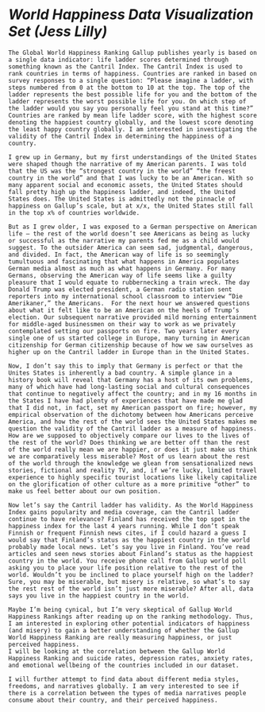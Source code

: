 # *World Happiness Data Visualization Set (Jess Lilly)*

	The Global World Happiness Ranking Gallup publishes yearly is based on a single data indicator: life ladder scores determined through something known as the Cantril Index. The Cantril Index is used to rank countries in terms of happiness. Countries are ranked in based on survey responses to a single question: “Please imagine a ladder, with steps numbered from 0 at the bottom to 10 at the top. The top of the ladder represents the best possible life for you and the bottom of the ladder represents the worst possible life for you. On which step of the ladder would you say you personally feel you stand at this time?” Countries are ranked by mean life ladder score, with the highest score denoting the happiest country globally, and the lowest score denoting the least happy country globally. I am interested in investigating the validity of the Cantril Index in determining the happiness of a country.
    
	I grew up in Germany, but my first understandings of the United States were shaped though the narrative of my American parents. I was told that the US was the “strongest country in the world” “the freest country in the world” and that I was lucky to be an American. With so many apparent social and economic assets, the United States should fall pretty high up the happiness ladder, and indeed, the United States does. The United States is admittedly not the pinnacle of happiness on Gallup’s scale, but at x/x, the United States still fall in the top x% of countries worldwide.
    
	But as I grew older, I was exposed to a German perspective on American life — the rest of the world doesn’t see Americans as being as lucky or successful as the narrative my parents fed me as a child would suggest. To the outsider America can seem sad, judgmental, dangerous, and divided. In fact, the American way of life is so seemingly tumultuous and fascinating that what happens in America populates German media almost as much as what happens in Germany. For many Germans, observing the American way of life seems like a guilty pleasure that I would equate to rubbernecking a train wreck. The day Donald Trump was elected president, a German radio station sent reporters into my international school classroom to interview “Die Amerikaner,” the Americans.  For the next hour we answered questions about what it felt like to be an American on the heels of Trump’s election. Our subsequent narrative provided mild morning entertainment for middle-aged businessmen on their way to work as we privately contemplated setting our passports on fire. Two years later every single one of us started college in Europe, many turning in American citizenship for German citizenship because of how we saw ourselves as higher up on the Cantril ladder in Europe than in the United States. 
    
	Now, I don’t say this to imply that Germany is perfect or that the Unites States is inherently a bad country. A simple glance in a history book will reveal that Germany has a host of its own problems, many of which have had long-lasting social and cultural consequences that continue to negatively affect the country; and in my 16 months in the States I have had plenty of experiences that have made me glad that I did not, in fact, set my American passport on fire; however, my  empirical observation of the dichotomy between how Americans perceive America, and how the rest of the world sees the United States makes me question the validity of the Cantril ladder as a measure of happiness.
	How are we supposed to objectively compare our lives to the lives of the rest of the world? Does thinking we are better off than the rest of the world really mean we are happier, or does it just make us think we are comparatively less miserable? Most of us learn about the rest of the world through the knowledge we glean from sensationalized news stories, fictional and reality TV, and, if we’re lucky, limited travel experience to highly specific tourist locations like likely capitalize on the glorification of other culture as a more primitive “other” to make us feel better about our own position. 
	
    Now let’s say the Cantril ladder has validity. As the World Happiness Index gains popularity and media coverage, can the Cantril ladder continue to have relevance? Finland has received the top spot in the happiness index for the last 4 years running. While I don’t speak Finnish or frequent Finnish news cites, if I could hazard a guess I would say that Finland’s status as the happiest country in the world probably made local news. Let’s say you live in Finland. You’ve read articles and seen news stories about Finland’s status as the happiest country in the world. You receive phone call from Gallup world poll asking you to place your life position relative to the rest of the world. Wouldn’t you be inclined to place yourself high on the ladder? Sure, you may be miserable, but misery is relative, so what’s to say the rest rest of the world isn’t just more miserable? After all, data says you live in the happiest country in the world.
    
	Maybe I’m being cynical, but I’m very skeptical of Gallup World Happiness Rankings after reading up on the ranking methodology. Thus, I am interested in exploring other potential indicators of happiness (and misery) to gain a better understanding of whether the Gallup World Happiness Ranking are really measuring happiness, or just perceived happiness.
	I will be looking at the correlation between the Gallup World Happiness Ranking and suicide rates, depression rates, anxiety rates, and emotional wellbeing of the countries included in our dataset.
    
	I will further attempt to find data about different media styles, freedoms, and narratives globally. I am very interested to see if there is a correlation between the types of media narratives people consume about their country, and their perceived happiness.

